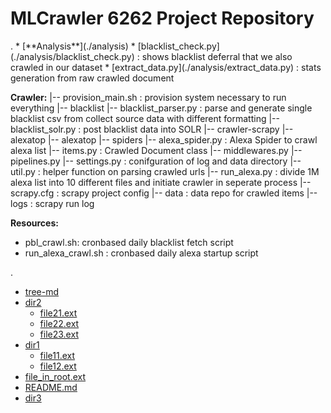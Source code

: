 <h1> MLCrawler 6262 Project Repository </h1>
.
* [**Analysis**](./analysis)
    * [blacklist_check.py](./analysis/blacklist_check.py) : shows blacklist deferral that we also crawled in our dataset
    * [extract_data.py](./analysis/extract_data.py) : stats generation from raw crawled document


**Crawler:**
|-- provision_main.sh : provision system necessary to run everything
|-- blacklist
    |-- blacklist_parser.py : parse and generate single blacklist csv from collect source data with different formatting
    |-- blacklist_solr.py : post blacklist data into SOLR
|-- crawler-scrapy
  |-- alexatop
    |-- alexatop
      |-- spiders
        |-- alexa_spider.py : Alexa Spider to crawl alexa list
      |-- items.py : Crawled Document class
      |-- middlewares.py
      |-- pipelines.py
      |-- settings.py : conifguration of log and data directory
      |-- util.py : helper function on parsing crawled urls
    |-- run_alexa.py : divide 1M alexa list into 10 different files and initiate crawler in seperate process
    |-- scrapy.cfg : scrapy project config
    |-- data : data repo for crawled items
    |-- logs : scrapy run log

**Resources:**
  - pbl_crawl.sh: cronbased daily blacklist fetch script
  - run_alexa_crawl.sh : cronbased daily alexa startup script


.
 * [tree-md](./tree-md)
 * [dir2](./dir2)
   * [file21.ext](./dir2/file21.ext)
   * [file22.ext](./dir2/file22.ext)
   * [file23.ext](./dir2/file23.ext)
 * [dir1](./dir1)
   * [file11.ext](./dir1/file11.ext)
   * [file12.ext](./dir1/file12.ext)
 * [file_in_root.ext](./file_in_root.ext)
 * [README.md](./README.md)
 * [dir3](./dir3)
